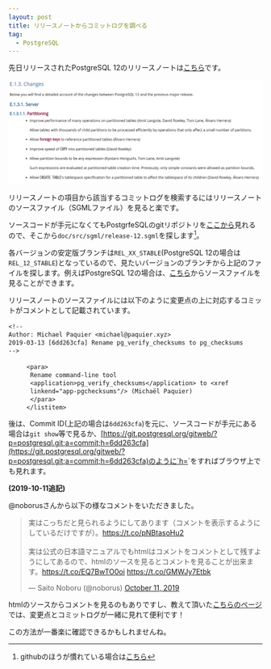 ```yaml
---
layout: post
title: リリースノートからコミットログを調べる
tag:
  - PostgreSQL
---
```


先日リリースされたPostgreSQL 12のリリースノートは[こちら](https://www.postgresql.org/docs/12/release-12.html)です。

<div align="center">
<img src="/images/release-note-12.png">
</div>

リリースノートの項目から該当するコミットログを検索するにはリリースノートのソースファイル（SGMLファイル）を見ると楽です。

ソースコードが手元になくてもPostgrfeSQLのgitリポジトリを[ここから](https://git.postgresql.org/gitweb/?p=postgresql.git;a=summary)見れるので、そこから`doc/src/sgml/release-12.sgml`を探します[^github]。

[^github]: githubのほうが慣れている場合は[こちら](https://github.com/postgres/postgres)

各バージョンの安定版ブランチは`REL_XX_STABLE`(PostgreSQL 12の場合は`REL_12_STABLE`)となっているので、見たいバージョンのブランチから上記のファイルを探します。例えばPostgreSQL 12の場合は、[こちら](https://git.postgresql.org/gitweb/?p=postgresql.git;a=blob;f=doc/src/sgml/release-12.sgml;h=04f4effa8a48a32425da6d36dae81107a0344e06;hb=refs/heads/REL_12_STABLE)からソースファイルを見ることができます。

リリースノートのソースファイルには以下のように変更点の上に対応するコミットがコメントとして記載されています。

```
<!--
Author: Michael Paquier <michael@paquier.xyz>
2019-03-13 [6dd263cfa] Rename pg_verify_checksums to pg_checksums
-->

     <para>
      Rename command-line tool
      <application>pg_verify_checksums</application> to <xref
      linkend="app-pgchecksums"/> (Michaël Paquier)
      </para>
     </listitem>
```

後は、Commit ID(上記の場合は`6dd263cfa`)を元に、ソースコードが手元にある場合は`git show`等で見るか、[https://git.postgresql.org/gitweb/?p=postgresql.git;a=commit;h=6dd263cfa](https://git.postgresql.org/gitweb/?p=postgresql.git;a=commit;h=6dd263cfa)のように`h=<commit id>`をすればブラウザ上でも見れます。

**(2019-10-11追記)**

@noborusさんから以下の様なコメントをいただきました。

<blockquote class="twitter-tweet"><p lang="ja" dir="ltr">実はこっちだと見られるようにしてあります（コメントを表示するようにしているだけですが）。<a href="https://t.co/pNBtasoHu2">https://t.co/pNBtasoHu2</a><br><br>実は公式の日本語マニュアルでもhtmlはコメントをコメントとして残すようにしてあるので、htmlのソースを見るとコメントを見ることが出来ます。<a href="https://t.co/EQ7BwTO0oi">https://t.co/EQ7BwTO0oi</a> <a href="https://t.co/GMWJy7Etbk">https://t.co/GMWJy7Etbk</a></p>&mdash; Saito Noboru (@noborus) <a href="https://twitter.com/noborus/status/1182466688794542080?ref_src=twsrc%5Etfw">October 11, 2019</a></blockquote> <script async src="https://platform.twitter.com/widgets.js" charset="utf-8"></script>

htmlのソースからコメントを見るのもありですし、教えて頂いた[こちらのページ](https://pgsql-jp.github.io/current/html/release-12.html)では、変更点とコミットログが一緒に見れて便利です！

この方法が一番楽に確認できるかもしれませんね。
